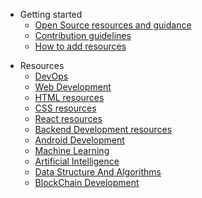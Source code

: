 - Getting started
  - [Open Source resources and guidance](../pages/open-source-resources.md)
  - [Contribution guidelines](../Contributing.md)
  - [How to add resources](../how-to-add-resources.md)

* Resources
  - [DevOps](./../pages/devops-resources.md)
  - [Web Development](../pages/web-development-resources.md)
  - [HTML resources](./../pages/HTML-resources.md)
  - [CSS resources](./../pages/CSS-resources.md)
  - [React resources](./../pages/react-resources.md)
  - [Backend Development resources](./../pages/backend-development-resource.md)
  - [Android Development](../pages/android-development-resources.md)
  - [Machine Learning](../pages/machine-learning-resources.md)
  - [Artificial Intelligence](../pages/AI-resources.md)
  - [Data Structure And Algorithms](../pages/data-structure-and-algorithms-resources.md)
  - [BlockChain Development](../pages/full-stack-blockchain-development.md)
